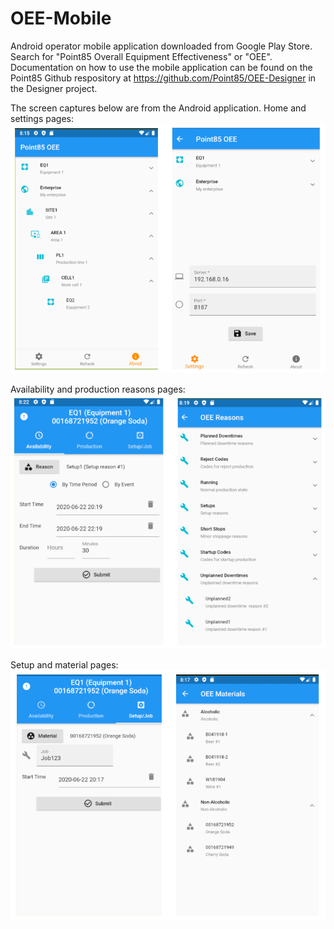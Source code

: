 # OEE-Mobile
Android operator mobile application downloaded from Google Play Store.  Search for "Point85 Overall Equipment Effectiveness" or "OEE".  Documentation on how to use the mobile application can be found on the Point85 Github respository at https://github.com/Point85/OEE-Designer in the Designer project.

The screen captures below are from the Android application.  Home and settings pages:
![HomePage](https://github.com/point85/OEE-Mobile/blob/master/docs/HomeSetup.PNG)

Availability and production reasons pages:
![AvailabilityReasons](https://github.com/point85/OEE-Mobile/blob/master/docs/AvailabilityReasons.PNG)

Setup and material pages:
![SetupMaterials](https://github.com/point85/OEE-Mobile/blob/master/docs/SetupMaterials.PNG)
